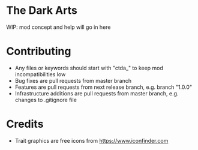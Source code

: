 # The Dark Arts
WIP: mod concept and help will go in here

# Contributing
- Any files or keywords should start with "ctda_" to keep mod incompatibilities low
- Bug fixes are pull requests from master branch
- Features are pull requests from next release branch, e.g. branch "1.0.0"
- Infrastructure additions are pull requests from master branch, e.g. changes to .gitignore file

# Credits
- Trait graphics are free icons from https://www.iconfinder.com 